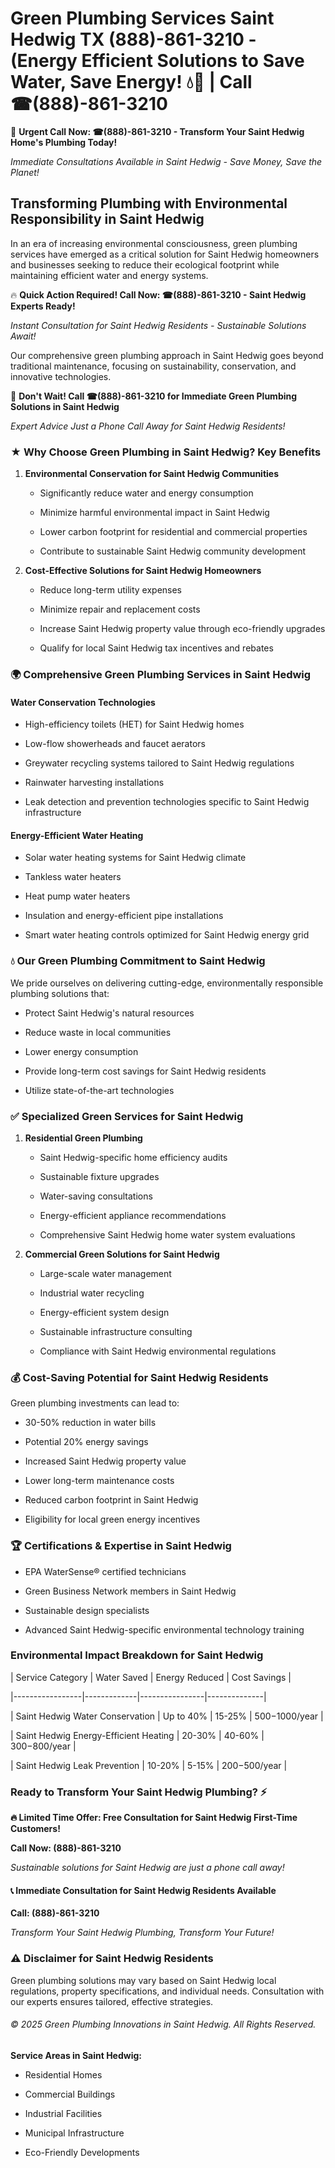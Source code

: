# Green Plumbing Services Saint Hedwig TX (888)-861-3210 - (Energy Efficient Solutions to Save Water, Save Energy! 💧🌿 | Call ☎(888)-861-3210

🚨 **Urgent Call Now: ☎(888)-861-3210 - Transform Your Saint Hedwig Home's Plumbing Today!**
*Immediate Consultations Available in Saint Hedwig - Save Money, Save the Planet!*

## Transforming Plumbing with Environmental Responsibility in Saint Hedwig

In an era of increasing environmental consciousness, green plumbing services have emerged as a critical solution for Saint Hedwig homeowners and businesses seeking to reduce their ecological footprint while maintaining efficient water and energy systems. 

🔥 **Quick Action Required! Call Now: ☎(888)-861-3210 - Saint Hedwig Experts Ready!**
*Instant Consultation for Saint Hedwig Residents - Sustainable Solutions Await!*

Our comprehensive green plumbing approach in Saint Hedwig goes beyond traditional maintenance, focusing on sustainability, conservation, and innovative technologies.

🚨 **Don't Wait! Call ☎(888)-861-3210 for Immediate Green Plumbing Solutions in Saint Hedwig**
*Expert Advice Just a Phone Call Away for Saint Hedwig Residents!*

### ★ Why Choose Green Plumbing in Saint Hedwig? Key Benefits

1. **Environmental Conservation for Saint Hedwig Communities** 
   - Significantly reduce water and energy consumption
   - Minimize harmful environmental impact in Saint Hedwig
   - Lower carbon footprint for residential and commercial properties
   - Contribute to sustainable Saint Hedwig community development

2. **Cost-Effective Solutions for Saint Hedwig Homeowners** 
   - Reduce long-term utility expenses
   - Minimize repair and replacement costs
   - Increase Saint Hedwig property value through eco-friendly upgrades
   - Qualify for local Saint Hedwig tax incentives and rebates

### 🌍 Comprehensive Green Plumbing Services in Saint Hedwig

#### Water Conservation Technologies
- High-efficiency toilets (HET) for Saint Hedwig homes
- Low-flow showerheads and faucet aerators
- Greywater recycling systems tailored to Saint Hedwig regulations
- Rainwater harvesting installations
- Leak detection and prevention technologies specific to Saint Hedwig infrastructure

#### Energy-Efficient Water Heating
- Solar water heating systems for Saint Hedwig climate
- Tankless water heaters
- Heat pump water heaters
- Insulation and energy-efficient pipe installations
- Smart water heating controls optimized for Saint Hedwig energy grid

### 💧 Our Green Plumbing Commitment to Saint Hedwig

We pride ourselves on delivering cutting-edge, environmentally responsible plumbing solutions that:
- Protect Saint Hedwig's natural resources
- Reduce waste in local communities
- Lower energy consumption
- Provide long-term cost savings for Saint Hedwig residents
- Utilize state-of-the-art technologies

### ✅ Specialized Green Services for Saint Hedwig

1. **Residential Green Plumbing**
   - Saint Hedwig-specific home efficiency audits
   - Sustainable fixture upgrades
   - Water-saving consultations
   - Energy-efficient appliance recommendations
   - Comprehensive Saint Hedwig home water system evaluations

2. **Commercial Green Solutions for Saint Hedwig**
   - Large-scale water management
   - Industrial water recycling
   - Energy-efficient system design
   - Sustainable infrastructure consulting
   - Compliance with Saint Hedwig environmental regulations

### 💰 Cost-Saving Potential for Saint Hedwig Residents

Green plumbing investments can lead to:
- 30-50% reduction in water bills
- Potential 20% energy savings
- Increased Saint Hedwig property value
- Lower long-term maintenance costs
- Reduced carbon footprint in Saint Hedwig
- Eligibility for local green energy incentives

### 🏆 Certifications & Expertise in Saint Hedwig

- EPA WaterSense® certified technicians
- Green Business Network members in Saint Hedwig
- Sustainable design specialists
- Advanced Saint Hedwig-specific environmental technology training

### Environmental Impact Breakdown for Saint Hedwig

| Service Category | Water Saved | Energy Reduced | Cost Savings |
|-----------------|-------------|----------------|--------------|
| Saint Hedwig Water Conservation | Up to 40% | 15-25% | $500-$1000/year |
| Saint Hedwig Energy-Efficient Heating | 20-30% | 40-60% | $300-$800/year |
| Saint Hedwig Leak Prevention | 10-20% | 5-15% | $200-$500/year |

### Ready to Transform Your Saint Hedwig Plumbing? ⚡

**🔥 Limited Time Offer: Free Consultation for Saint Hedwig First-Time Customers!**

**Call Now: (888)-861-3210**
*Sustainable solutions for Saint Hedwig are just a phone call away!*

#### 📞 Immediate Consultation for Saint Hedwig Residents Available

**Call: (888)-861-3210**
*Transform Your Saint Hedwig Plumbing, Transform Your Future!*

### ⚠️ Disclaimer for Saint Hedwig Residents

Green plumbing solutions may vary based on Saint Hedwig local regulations, property specifications, and individual needs. Consultation with our experts ensures tailored, effective strategies.

###### © 2025 Green Plumbing Innovations in Saint Hedwig. All Rights Reserved.

**Service Areas in Saint Hedwig:** 
- Residential Homes
- Commercial Buildings
- Industrial Facilities
- Municipal Infrastructure
- Eco-Friendly Developments